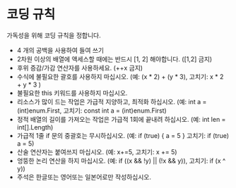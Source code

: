 # 코딩 규칙
가독성을 위해 코딩 규칙을 정합니다.

  * 4 개의 공백을 사용하여 들여 쓰기
  * 2차원 이상의 배열에 액세스할 때에는 반드시 [1, 2] 해야합니다. ([1,2] 금지)
  * 후위 증감/가감 연산자를 사용하세요. (++x 금지)
  * 수식에 불필요한 괄호를 사용하지 마십시오. (예: (x * 2) + (y * 3), 고치기: x * 2 + y * 3 )
  * 불필요한 this 키워드를 사용하지 마십시오.
  * 리소스가 많이 드는 작업은 가급적 지양하고, 최적화 하십시오. (예: int a = (int)enum.First, 고치기: const int a = (int)enum.First)
  * 정적 배열의 길이를 가져오는 작업은 가급적 1회에 끝내려 하십시오. (예: int len = int[].Length)
  * 가급적 1줄 if 문의 중괄호는 무시하십시오. (예: if (true) { a = 5 } 고치기: if (true) a = 5)
  * 산술 연산자는 붙여쓰지 마십시오. (예: x+=5, 고치기: x += 5)
  * 엉뚱한 논리 연산을 하지 마십시오. (예: if ((x && !y) || (!x && y)), 고치기: if (x ^ y))
  * 주석은 한글또는 영어또는 일본어로만 작성하십시오.
